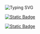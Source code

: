 ![Typing SVG](https://readme-typing-svg.demolab.com?font=Fira+Code&duration=3000&color=FFFF00&center=true&vCenter=true&multiline=true&repeat=false&width=435&height=80&lines=Welcome+to+my+page!;%5E_%5E)

[![Static Badge](https://img.shields.io/badge/Website-Portfolio.io-brown?logo=github)](https://val-nvs.github.io/)

[![Static Badge](https://img.shields.io/badge/Instagram-%40val.nevs-brown?logo=instagram)](https://www.instagram.com/val.nevs/)

<!--
**val-nvs/val-nvs** is a ✨ _special_ ✨ repository because its `README.md` (this file) appears on your GitHub profile.

Here are some ideas to get you started:

- 🔭 I’m currently working on ...
- 🌱 I’m currently learning ...
- 👯 I’m looking to collaborate on ...
- 🤔 I’m looking for help with ...
- 💬 Ask me about ...
- 📫 How to reach me: ...
- 😄 Pronouns: ...
- ⚡ Fun fact: ...
-->
